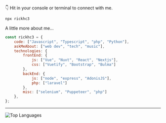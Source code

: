 👇 Hit in your console or terminal to connect with me.

```bash
npx rickhc3
```

A little more about me...  

```javascript
const rickhc3 = {
    code: ["Javascript", "Typescript", "php", "Python"],
    askMeAbout: ["web dev", "tech", "music"],
    technologies: {
        frontEnd: {
            js: ["Vue", "Nuxt", "React", "Nextjs"],
            css: ["Vuetify", "Bootstrap", "Bulma"]
        },
        backEnd: {
            js: ["node", "express", "AdonisJS"],
            php: ["laravel"]
        },
        misc: ["selenium", "Puppeteer", "php"]
    },
};

```
<hr>
  <img align="left" alt="Top Languages" src="https://github-readme-stats.vercel.app/api/top-langs/?username=rickhc3" />

